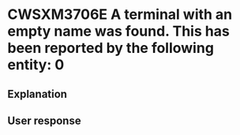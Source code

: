 # CWSXM3706E A terminal with an empty name was found. This has been reported by the following entity: 0

## Explanation

## User response